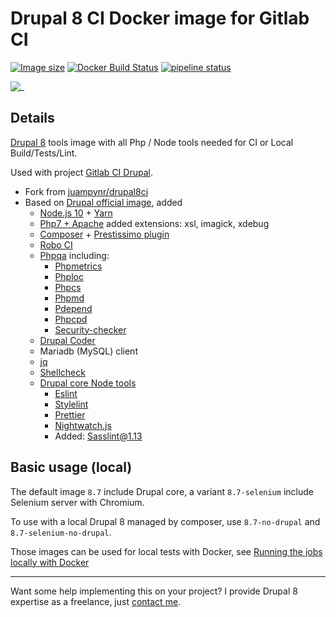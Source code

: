 # Drupal 8 CI Docker image for Gitlab CI

[![Image size](https://images.microbadger.com/badges/image/mogtofu33/drupal8ci.svg)](https://microbadger.com/images/mogtofu33/drupal8ci)
[![Docker Build Status](https://img.shields.io/docker/build/mogtofu33/drupal8ci.svg)](https://hub.docker.com/r/mogtofu33/drupal8ci/)
[![pipeline status](https://gitlab.com/mog33/drupal8ci/badges/master/pipeline.svg)](https://gitlab.com/mog33/drupal8ci/commits/master)

![_](https://img.shields.io/github/license/Mogtofu33/drupal8ci.svg)

## Details

[Drupal 8](https://www.drupal.org/8) tools image with all Php / Node tools needed for CI or Local Build/Tests/Lint.

Used with project [Gitlab CI Drupal](https://gitlab.com/mog33/gitlab-ci-drupal).

- Fork from [juampynr/drupal8ci](https://hub.docker.com/r/juampynr/drupal8ci/~/dockerfile/)
- Based on  [Drupal official image](https://hub.docker.com/_/drupal/), added
  - [Node.js 10](https://nodejs.org/en/) + [Yarn](https://yarnpkg.com)
  - [Php7 + Apache](https://github.com/docker-library/php/tree/master/7.2/stretch/apache) added extensions: xsl, imagick, xdebug
  - [Composer](https://getcomposer.org) + [Prestissimo plugin](https://github.com/hirak/prestissimo)
  - [Robo CI](http://robo.li)
  - [Phpqa](https://github.com/EdgedesignCZ/phpqa) including:
    - [Phpmetrics](https://www.phpmetrics.org)
    - [Phploc](https://github.com/sebastianbergmann/phploc)
    - [Phpcs](https://github.com/squizlabs/PHP_CodeSniffer)
    - [Phpmd](https://phpmd.org)
    - [Pdepend](https://pdepend.org)
    - [Phpcpd](https://github.com/sebastianbergmann/phpcpd)
    - [Security-checker](https://github.com/sensiolabs/security-checker)
  - [Drupal Coder](https://www.drupal.org/project/coder)
  - Mariadb (MySQL) client
  - [jq](https://stedolan.github.io/jq/)
  - [Shellcheck](https://www.shellcheck.net)
  - [Drupal core Node tools](https://cgit.drupalcode.org/drupal/plain/core/package.json)
    - [Eslint](https://eslint.org/)
    - [Stylelint](https://github.com/stylelint/stylelint)
    - [Prettier](https://github.com/prettier/prettier)
    - [Nightwatch.js](http://nightwatchjs.org/)
    - Added: [Sasslint@1.13](https://github.com/sasstools/sass-lint)

## Basic usage (local)

The default image `8.7` include Drupal core, a variant `8.7-selenium` include Selenium server with Chromium.

To use with a local Drupal 8 managed by composer, use `8.7-no-drupal` and `8.7-selenium-no-drupal`.

Those images can be used for local tests with Docker, see [Running the jobs locally with Docker](https://gitlab.com/mog33/gitlab-ci-drupal#running-the-jobs-locally-with-docker)

----
Want some help implementing this on your project? I provide Drupal 8 expertise as a freelance, just [contact me](https://developpeur-drupal.com/en).
